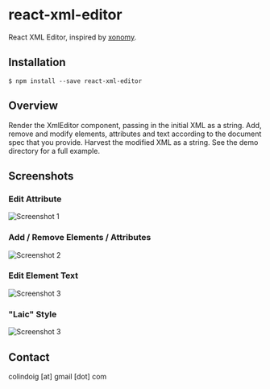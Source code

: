 # react-xml-editor

React XML Editor, inspired by [xonomy](https://github.com/michmech/xonomy).

## Installation

    $ npm install --save react-xml-editor

## Overview

Render the XmlEditor component, passing in the initial XML as a string.  Add, remove and modify elements, attributes and text according to the document spec that you provide.  Harvest the modified XML as a string.  See the demo directory for a full example. 

## Screenshots
### Edit Attribute
![Screenshot 1](https://raw.githubusercontent.com/captain-igloo/react-xml-editor/master/doc/screenshot1.png)

### Add / Remove Elements / Attributes
![Screenshot 2](https://raw.githubusercontent.com/captain-igloo/react-xml-editor/master/doc/screenshot2.png)

### Edit Element Text
![Screenshot 3](https://raw.githubusercontent.com/captain-igloo/react-xml-editor/master/doc/screenshot3.png)

### "Laic" Style
![Screenshot 3](https://raw.githubusercontent.com/captain-igloo/react-xml-editor/master/doc/screenshot4.png)

## Contact

colindoig [at] gmail [dot] com
